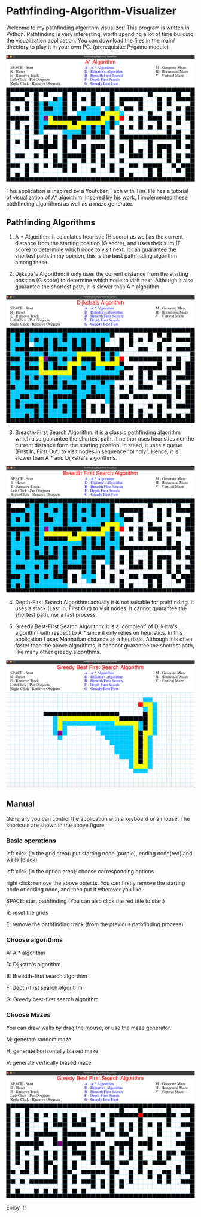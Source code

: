 # Pathfinding-Algorithm-Visualizer
Welcome to my pathfinding algorithm visualizer!
This program is written in Python. Pathfinding is very interesting, worth spending a lot of time building the visualization application. You can download the files in the main/ directory to play it in your own PC. (prerequisite: Pygame module)

![A star](https://github.com/Albert-Aiqi-Zhang/Pathfinding-Algorithm-Visualizer/blob/main/imgs/Astar.png)

This application is inspired by a Youtuber, Tech with Tim. He has a tutorial of visualization of A* algorthim. Inspired by his work, I implemented these pathfinding algorithms as well as a maze generator.

## Pathfinding Algorithms
1. A * Algorithm: it calculates heuristic (H score) as well as the current distance from the starting position (G score), and uses their sum (F score) to determine which node to visit next. It can guarantee the shortest path. In my opinion, this is the best pathfinding algorithm among these.

2. Dijkstra's Algorithm: it only uses the current distance from the starting position (G score) to determine which node to visit next. Although it also guarantee the shortest path, it is slower than A * algorithm.
 
![Dijkstra](https://github.com/Albert-Aiqi-Zhang/Pathfinding-Algorithm-Visualizer/blob/main/imgs/dijkstra.png)

3. Breadth-First Search Algorithm: it is a classic pathfinding algorithm which also guarantee the shortest path. It neithor uses heuristics nor the current distance form the starting position. In stead, it uses a queue (First In, First Out) to visit nodes in sequence "blindly". Hence, it is slower than A * and Dijkstra's algorithms.

![Breath-first search](https://github.com/Albert-Aiqi-Zhang/Pathfinding-Algorithm-Visualizer/blob/main/imgs/breadth_first_search.png)

4. Depth-First Search Algorithm: actually it is not suitable for pathfinding. It uses a stack (Last In, First Out) to visit nodes. It cannot guarantee the shortest path, nor a fast process.

5. Greedy Best-First Search Algorithm: it is a 'complent' of Dijkstra's algorithm with respect to A * since it only relies on heuristics. In this application I uses Manhattan distance as a heuristic. Although it is often faster than the above algorithms, it canonot guarantee the shortest path, like many other greedy algorithms.

![greedy best-first search](https://github.com/Albert-Aiqi-Zhang/Pathfinding-Algorithm-Visualizer/blob/main/imgs/greedy_best_first.png)

## Manual
Generally you can control the application with a keyboard or a mouse. The shortcuts are shown in the above figure.

### Basic operations
left click (in the grid area): put starting node (purple), ending node(red) and walls (black)

left click (in the option area): choose corresponding options

right click: remove the above objects. You can firstly remove the starting node or ending node, and then put it wherever you like.

SPACE: start pathfinding (You can also click the red title to start)

R: reset the grids

E: remove the pathfinding track (from the previous pathfinding process)

### Choose algorithms
A: A * algorithm

D: Dijkstra's algorithm

B: Breadth-first search algorthim

F: Depth-first search algorithm

G: Greedy best-first search algorithm

### Choose Mazes
You can draw walls by drag the mouse, or use the maze generator.

M: generate random maze

H: generate horizontally biased maze

V: generate vertically biased maze

![maze](https://github.com/Albert-Aiqi-Zhang/Pathfinding-Algorithm-Visualizer/blob/main/imgs/maze.png)

Enjoy it!




